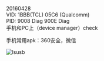 20160428</br>
VID: 1BBB(TCL)   05C6 (Qualcomm)</br>
PID: 9008 Diag   900E Diag</br>
手机和PC上（device manager）check

手机常用apk：360安全，微信

![lsusb](d:\gar\lsusb.png)
